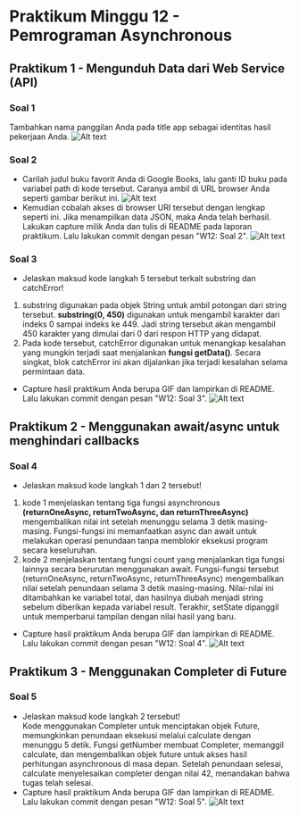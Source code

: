 # Praktikum Minggu 12 - Pemrograman Asynchronous
## Praktikum 1 - Mengunduh Data dari Web Service (API)
### Soal 1
Tambahkan nama panggilan Anda pada title app sebagai identitas hasil pekerjaan Anda.
![Alt text](docs/soal1.png)
### Soal 2
- Carilah judul buku favorit Anda di Google Books, lalu ganti ID buku pada variabel path di kode tersebut. Caranya ambil di URL browser Anda seperti gambar berikut ini.
![Alt text](docs/soal2.png)
- Kemudian cobalah akses di browser URI tersebut dengan lengkap seperti ini. Jika menampilkan data JSON, maka Anda telah berhasil. Lakukan capture milik Anda dan tulis di README pada laporan praktikum. Lalu lakukan commit dengan pesan "W12: Soal 2".
![Alt text](docs/soal2.2.png)
### Soal 3
- Jelaskan maksud kode langkah 5 tersebut terkait substring dan catchError! <br>
1. substring digunakan pada objek String untuk ambil potongan dari string tersebut. **substring(0, 450)** digunakan untuk mengambil karakter dari indeks 0 sampai indeks ke 449. Jadi string tersebut akan mengambil 450 karakter yang dimulai dari 0 dari respon HTTP yang didapat.
2. Pada kode tersebut, catchError digunakan untuk menangkap kesalahan yang mungkin terjadi saat menjalankan **fungsi getData()**. Secara singkat, blok catchError ini akan dijalankan jika terjadi kesalahan selama permintaan data.
- Capture hasil praktikum Anda berupa GIF dan lampirkan di README. Lalu lakukan commit dengan pesan "W12: Soal 3".
![Alt text](docs/soal3.gif)
## Praktikum 2 - Menggunakan await/async untuk menghindari callbacks
### Soal 4
- Jelaskan maksud kode langkah 1 dan 2 tersebut! <br>
1. kode 1 menjelaskan tentang tiga fungsi asynchronous **(returnOneAsync, returnTwoAsync, dan returnThreeAsync)** mengembalikan nilai int setelah menunggu selama 3 detik masing-masing. Fungsi-fungsi ini memanfaatkan async dan await untuk melakukan operasi penundaan tanpa memblokir eksekusi program secara keseluruhan.
2. kode 2 menjelaskan tentang fungsi count yang menjalankan tiga fungsi lainnya secara berurutan menggunakan await. Fungsi-fungsi tersebut (returnOneAsync, returnTwoAsync, returnThreeAsync) mengembalikan nilai setelah penundaan selama 3 detik masing-masing. Nilai-nilai ini ditambahkan ke variabel total, dan hasilnya diubah menjadi string sebelum diberikan kepada variabel result. Terakhir, setState dipanggil untuk memperbarui tampilan dengan nilai hasil yang baru.
- Capture hasil praktikum Anda berupa GIF dan lampirkan di README. Lalu lakukan commit dengan pesan "W12: Soal 4".
![Alt text](docs/soal4.gif)
## Praktikum 3 - Menggunakan Completer di Future
### Soal 5
- Jelaskan maksud kode langkah 2 tersebut! <br>
Kode menggunakan Completer untuk menciptakan objek Future, memungkinkan penundaan eksekusi melalui calculate dengan menunggu 5 detik. Fungsi getNumber membuat Completer<int>, memanggil calculate, dan mengembalikan objek future untuk akses hasil perhitungan asynchronous di masa depan. Setelah penundaan selesai, calculate menyelesaikan completer dengan nilai 42, menandakan bahwa tugas telah selesai.
- Capture hasil praktikum Anda berupa GIF dan lampirkan di README. Lalu lakukan commit dengan pesan "W12: Soal 5".
![Alt text](docs/soal5.gif)